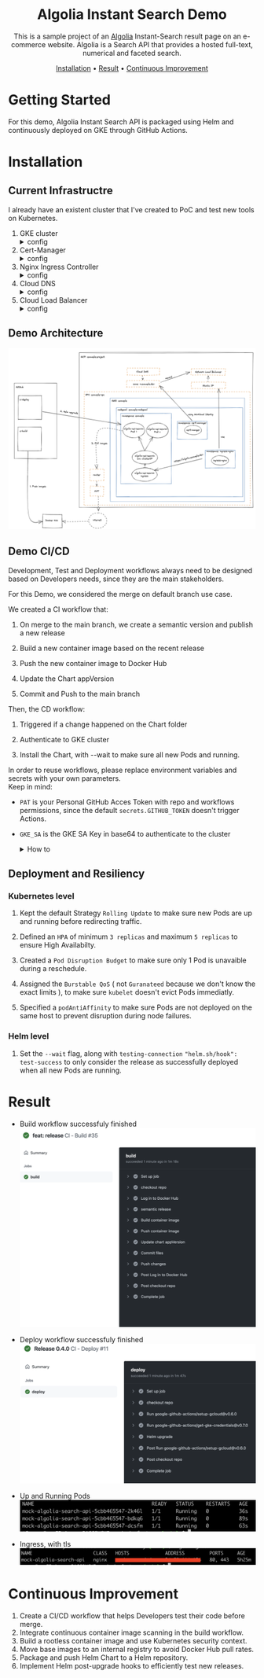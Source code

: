 <!-- markdownlint-configure-file {
  "MD013": {
    "code_blocks": false,
    "tables": false
  },
  "MD033": false,
  "MD041": false
} -->

<div align="center">

# Algolia Instant Search Demo

This is a sample project of an [Algolia](http://www.algolia.com) Instant-Search result page on an e-commerce website. Algolia is a Search API that provides a hosted full-text, numerical and faceted search.

[Installation](#installation) •
[Result](#result) •
[Continuous Improvement](#continuous-improvement)


</div>

# Getting Started

For this demo, Algolia Instant Search API is packaged using Helm and continuously deployed on GKE through GitHub Actions.

# Installation

## Current Infrastructre

I already have an existent cluster that I've created to PoC and test new tools on Kubernetes.

1. GKE cluster
        <details>
        <summary>config</summary>
    - All components created via Terraform ( VPC, GKE, IAM ) 
        </details>
2. Cert-Manager
        <details>
        <summary>config</summary>
    - Based on `https://charts.jetstack.io` 1.6.1 Chart
    - Cluster Issuer
    - Wildcard Certificate
    - Configured with Workload Identity
        </details>
3. Nginx Ingress Controller
        <details>
        <summary>config</summary>
    - Based on `https://kubernetes.github.io/ingress-nginx` 4.0.13 Chart
    - Default SSL Certificate: `default-ssl-certificate: "cert-manager/example-wildcard-secret"`
        </details>
4. Cloud DNS
        <details>
        <summary>config</summary>
    - With Private Zone
        </details> 
5. Cloud Load Balancer
        <details>
        <summary>config</summary> 
    - With Static External IP
        </details>

## Demo Architecture

![Architecture](/docs/images/demo-architecture.png)

## Demo CI/CD
Development, Test and Deployment workflows always need to be designed based on Developers needs, since they are the main stakeholders. </br>

For this Demo, we considered the merge on default branch use case.

We created a CI workflow that:
1. On merge to the main branch, we create a semantic version and publish a new release

2. Build a new container image based on the recent release

3. Push the new container image to Docker Hub

4. Update the Chart appVersion

5. Commit and Push to the main branch

Then, the CD workflow:
1. Triggered if a change happened on the Chart folder

2. Authenticate to GKE cluster

3. Install the Chart, with --wait to make sure all new Pods and running.

In order to reuse workflows, please replace environment variables and secrets with your own parameters. </br>
Keep in mind:
- `PAT` is your Personal GitHub Acces Token with repo and workflows permissions, since the default `secrets.GITHUB_TOKEN` doesn't trigger Actions.
- `GKE_SA` is the GKE SA Key in base64 to authenticate to the cluster
    <details>
    <summary>How to</summary>
    Create a new service account:

    ```sh
    gcloud iam service-accounts create $SA_NAME
    ```

    Get the email of the newly create service account:

    ```sh
    gcloud iam service-accounts list |grep $SA_NAME
    ```

    Add container.admin role to the service account:

    ```sh
    gcloud projects add-iam-policy-binding $GKE_PROJECT \
	--member=serviceAccount:$SA_EMAIL \
	--role=roles/container.admin
    ```

    Download the service account json key:

    ```sh
    gcloud iam service-accounts keys create key.json --iam-account=$SA_EMAIL
    ```

    Retrieve its json key as base64:
    ```sh
    export GKE_SA=$(cat key.json | base64)
    ```
    </details>

## Deployment and Resiliency

### Kubernetes level

1. Kept the default Strategy `Rolling Update` to make sure new Pods are up and running before redirecting traffic.

2. Defined an `HPA` of minimum `3 replicas` and maximum `5 replicas` to ensure High Availabilty.

3. Created a `Pod Disruption Budget` to make sure only 1 Pod is unavaible during a reschedule.

4. Assigned the `Burstable QoS` ( not `Guranateed` because we don't know the exact limits ), to make sure `kubelet` doesn't evict Pods immediatly.

5. Specified a `podAntiAffinity` to make sure Pods are not deployed on the same host to prevent disruption during node failures.

### Helm level

1. Set the `--wait` flag, along with `testing-connection` `"helm.sh/hook": test-success` to only consider the release as successfully deployed when all new Pods are running.

# Result

- Build workflow successfuly finished
![Build](/docs/images/build-workflow.png)

- Deploy workflow successfuly finished
![Deploy](/docs/images/deploy-workflow.png)

- Up and Running Pods
![Running Pods](/docs/images/pods.png)

- Ingress, with tls
![Ingress](/docs/images/ingress-tls.png)


# Continuous Improvement

1. Create a CI/CD workflow that helps Developers test their code before merge.
2. Integrate continuous container image scanning in the build workflow.
3. Build a rootless container image and use Kubernetes security context.
4. Move base images to an internal registry to avoid Docker Hub pull rates.
5. Package and push Helm Chart to a Helm repository.
6. Implement Helm post-upgrade hooks to efficiently test new releases.
